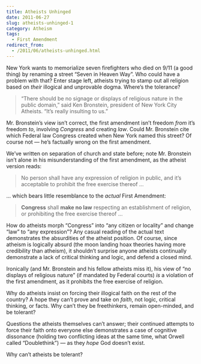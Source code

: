 ```yaml
---
title: Atheists Unhinged
date: 2011-06-27
slug: atheists-unhinged-1
category: Atheism
tags:
  - First Amendment
redirect_from:
  - /2011/06/atheists-unhinged.html
---
```





New York wants to memorialize seven firefighters who died on 9/11 (a
good thing) by renaming a street “Seven in Heaven Way”. Who could have a
problem with that? Enter stage left, atheists trying to stamp out all
religion based on *their* illogical and unprovable dogma. Where’s
the tolerance?

<blockquote cite="http://www.foxnews.com/us/2011/06/21/new-york-atheists-angry-over-heaven-street-sign-honoring-11victims/">
<p>“There should be no signage or displays of religious nature in the public domain,” said Ken Bronstein, president of New York City Atheists. “It’s really insulting to us.”</p>
</blockquote>

Mr. Bronstein’s view isn’t correct, the first amendment isn’t freedom
*from* it’s freedom *to*, involving *Congress* and creating *law*. Could
Mr. Bronstein cite which Federal law Congress created when New York
named this street? Of course not — he’s factually wrong on the first amendment.

We’ve written on separation of church and state
before; note Mr. Bronstein isn’t alone in his misunderstanding of the first amendment,
as the atheist version reads:

> No person shall have any expression of religion in public, and it’s
> acceptable to prohibit the free exercise thereof …

… which bears little resemblance to the *actual* First Amendment:

> **Congress** shall **make no law** respecting an establishment of
> religion, or prohibiting the free exercise thereof …

How do atheists morph “Congress” into “any citizen or locality” and
change “law” to “any expression”? Any casual reading of the actual text
demonstrates the absurdities of the atheist position. Of course, since
atheism is logically absurd (the moon landing hoax theories having more
credibility than atheism), it shouldn’t surprise anyone atheists
continually demonstrate a lack of critical thinking and logic, and
defend a closed mind.

Ironically (and Mr. Bronstein and his fellow atheists miss it), his view
of “no displays of religious nature” (if mandated by Federal courts)
*is* a violation of the first amendment, as it prohibits the free
exercise of religion.

Why do atheists insist on forcing their illogical faith on the rest of
the country? A hope they can’t prove and take on *faith*, not logic,
critical thinking, or facts. Why can’t they be freethinkers, remain
open-minded, and be tolerant?

Questions the atheists themselves can’t answer; their continued attempts
to force their faith onto everyone else demonstrates a case of cognitive
dissonance (holding two conflicting ideas at the same time, what Orwell
called “Doublethink”) — as they *hope* God doesn’t exist.

Why can’t atheists be tolerant?

